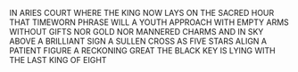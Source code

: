 IN ARIES COURT WHERE THE KING NOW LAYS
ON THE SACRED HOUR THAT TIMEWORN PHRASE
WILL A YOUTH APPROACH WITH EMPTY ARMS
WITHOUT GIFTS NOR GOLD NOR MANNERED CHARMS
AND IN SKY ABOVE A BRILLIANT SIGN
A SULLEN CROSS AS FIVE STARS ALIGN
A PATIENT FIGURE A RECKONING GREAT
THE BLACK KEY IS LYING WITH THE LAST KING OF EIGHT



